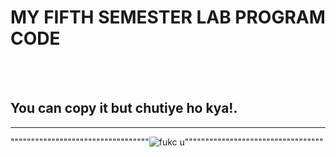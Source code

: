 # MY FIFTH SEMESTER LAB PROGRAM CODE
<br>
<br>

## You can copy it but chutiye ho kya!.
---
""""""""""""""""""""""""""""""""""![fukc u](https://encrypted-tbn0.gstatic.com/images?q=tbn:ANd9GcRkTUbFzpXWFKhypmPOZuacrhWlaY6Zc7KYDQ&usqp=CAU)""""""""""""""""""""""""""""""""""
